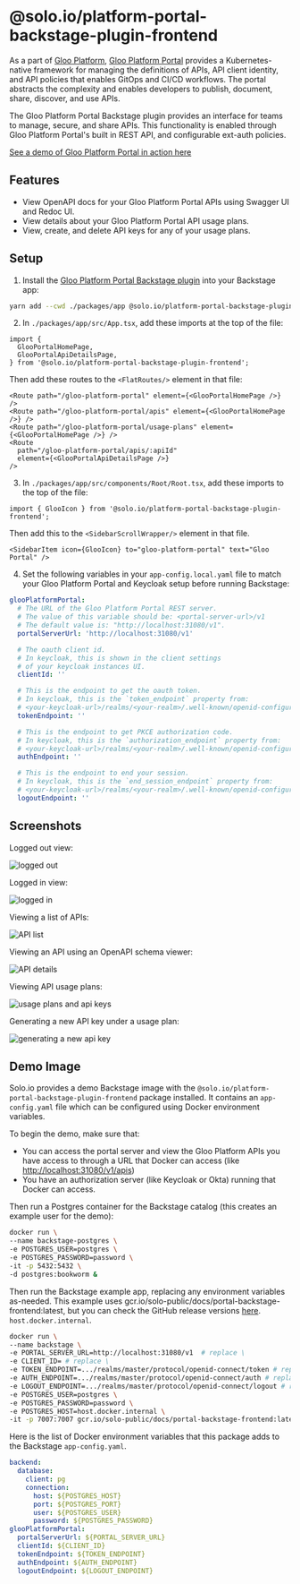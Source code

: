 # @solo.io/platform-portal-backstage-plugin-frontend

As a part of [Gloo Platform](https://www.solo.io/products/gloo-platform/), [Gloo Platform Portal](https://www.solo.io/products/gloo-portal/) provides a Kubernetes-native framework for managing the definitions of APIs, API client identity, and API policies that enables GitOps and CI/CD workflows. The portal abstracts the complexity and enables developers to publish, document, share, discover, and use APIs.

The Gloo Platform Portal Backstage plugin provides an interface for teams to manage, secure, and share APIs. This functionality is enabled through Gloo Platform Portal's built in REST API, and configurable ext-auth policies.

[See a demo of Gloo Platform Portal in action here](https://www.youtube.com/watch?v=YL1aqjZDqGQ&t=0)

## Features

- View OpenAPI docs for your Gloo Platform Portal APIs using Swagger UI and Redoc UI.
- View details about your Gloo Platform Portal API usage plans.
- View, create, and delete API keys for any of your usage plans.

## Setup

1. Install the [Gloo Platform Portal Backstage plugin](https://www.npmjs.com/package/@solo.io/platform-portal-backstage-plugin-frontend) into your Backstage app:

```bash
yarn add --cwd ./packages/app @solo.io/platform-portal-backstage-plugin-frontend
```

2. In `./packages/app/src/App.tsx`, add these imports at the top of the file:

```tsx
import {
  GlooPortalHomePage,
  GlooPortalApiDetailsPage,
} from '@solo.io/platform-portal-backstage-plugin-frontend';
```

Then add these routes to the `<FlatRoutes/>` element in that file:

```tsx
<Route path="/gloo-platform-portal" element={<GlooPortalHomePage />} />
<Route path="/gloo-platform-portal/apis" element={<GlooPortalHomePage />} />
<Route path="/gloo-platform-portal/usage-plans" element={<GlooPortalHomePage />} />
<Route
  path="/gloo-platform-portal/apis/:apiId"
  element={<GlooPortalApiDetailsPage />}
/>
```

3. In `./packages/app/src/components/Root/Root.tsx`, add these imports to the top of the file:

```tsx
import { GlooIcon } from '@solo.io/platform-portal-backstage-plugin-frontend';
```

Then add this to the `<SidebarScrollWrapper/>` element in that file.

```tsx
<SidebarItem icon={GlooIcon} to="gloo-platform-portal" text="Gloo Portal" />
```

4. Set the following variables in your `app-config.local.yaml` file to match your Gloo Platform Portal and Keycloak setup before running Backstage:

```yaml
glooPlatformPortal:
  # The URL of the Gloo Platform Portal REST server.
  # The value of this variable should be: <portal-server-url>/v1
  # The default value is: "http://localhost:31080/v1".
  portalServerUrl: 'http://localhost:31080/v1'

  # The oauth client id.
  # In keycloak, this is shown in the client settings
  # of your keycloak instances UI.
  clientId: ''

  # This is the endpoint to get the oauth token.
  # In keycloak, this is the `token_endpoint` property from:
  # <your-keycloak-url>/realms/<your-realm>/.well-known/openid-configuration
  tokenEndpoint: ''

  # This is the endpoint to get PKCE authorization code.
  # In keycloak, this is the `authorization_endpoint` property from:
  # <your-keycloak-url>/realms/<your-realm>/.well-known/openid-configuration
  authEndpoint: ''

  # This is the endpoint to end your session.
  # In keycloak, this is the `end_session_endpoint` property from:
  # <your-keycloak-url>/realms/<your-realm>/.well-known/openid-configuration
  logoutEndpoint: ''
```

## Screenshots

Logged out view:

![logged out](./readme_assets/logged-out.png)

Logged in view:

![logged in](./readme_assets/logged-in.png)

Viewing a list of APIs:

![API list](./readme_assets/apis.png)

Viewing an API using an OpenAPI schema viewer:

![API details](./readme_assets/api-details.png)

Viewing API usage plans:

![usage plans and api keys](./readme_assets/usage-plans.png)

Generating a new API key under a usage plan:

![generating a new api key](./readme_assets/generate-new-key.png)

## Demo Image

Solo.io provides a demo Backstage image with the `@solo.io/platform-portal-backstage-plugin-frontend` package installed. It contains an `app-config.yaml` file which can be configured using Docker environment variables.

To begin the demo, make sure that:

- You can access the portal server and view the Gloo Platform APIs you have access to through a URL that Docker can access (like [http://localhost:31080/v1/apis](http://localhost:31080/v1/apis))
- You have an authorization server (like Keycloak or Okta) running that Docker can access.

Then run a Postgres container for the Backstage catalog (this creates an example user for the demo):

```sh
docker run \
--name backstage-postgres \
-e POSTGRES_USER=postgres \
-e POSTGRES_PASSWORD=password \
-it -p 5432:5432 \
-d postgres:bookworm &
```

Then run the Backstage example app, replacing any environment variables as-needed. This example uses gcr.io/solo-public/docs/portal-backstage-frontend:latest, but you can check the GitHub release versions [here](https://github.com/solo-io/platform-portal-backstage-plugin-frontend/releases). `host.docker.internal`.

```sh
docker run \
--name backstage \
-e PORTAL_SERVER_URL=http://localhost:31080/v1  # replace \
-e CLIENT_ID= # replace \
-e TOKEN_ENDPOINT=.../realms/master/protocol/openid-connect/token # replace \
-e AUTH_ENDPOINT=.../realms/master/protocol/openid-connect/auth # replace \
-e LOGOUT_ENDPOINT=.../realms/master/protocol/openid-connect/logout # replace \
-e POSTGRES_USER=postgres \
-e POSTGRES_PASSWORD=password \
-e POSTGRES_HOST=host.docker.internal \
-it -p 7007:7007 gcr.io/solo-public/docs/portal-backstage-frontend:latest
```

Here is the list of Docker environment variables that this package adds to the Backstage `app-config.yaml`.

```yaml
backend:
  database:
    client: pg
    connection:
      host: ${POSTGRES_HOST}
      port: ${POSTGRES_PORT}
      user: ${POSTGRES_USER}
      password: ${POSTGRES_PASSWORD}
glooPlatformPortal:
  portalServerUrl: ${PORTAL_SERVER_URL}
  clientId: ${CLIENT_ID}
  tokenEndpoint: ${TOKEN_ENDPOINT}
  authEndpoint: ${AUTH_ENDPOINT}
  logoutEndpoint: ${LOGOUT_ENDPOINT}
```
